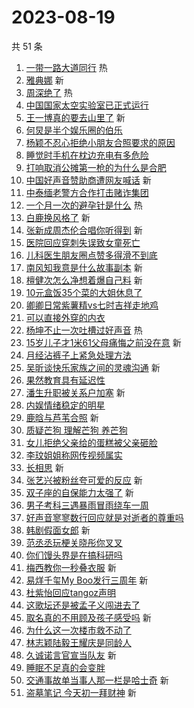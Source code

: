 # 2023-08-19

共 51 条

<!-- BEGIN -->
<!-- 最后更新时间 Sat Aug 19 2023 00:15:34 GMT+0800 (China Standard Time) -->

1. [一带一路大道同行](https://s.weibo.com//weibo?q=%23%E4%B8%80%E5%B8%A6%E4%B8%80%E8%B7%AF%E5%A4%A7%E9%81%93%E5%90%8C%E8%A1%8C%23&Refer=new_time)
   热
1. [雅典娜](https://s.weibo.com//weibo?q=%E9%9B%85%E5%85%B8%E5%A8%9C&t=31&band_rank=1&Refer=top)
   新
1. [周深绝了](https://s.weibo.com//weibo?q=%E5%91%A8%E6%B7%B1%E7%BB%9D%E4%BA%86&t=31&band_rank=2&Refer=top)
   热
1. [中国国家太空实验室已正式运行](https://s.weibo.com//weibo?q=%23%E4%B8%AD%E5%9B%BD%E5%9B%BD%E5%AE%B6%E5%A4%AA%E7%A9%BA%E5%AE%9E%E9%AA%8C%E5%AE%A4%E5%B7%B2%E6%AD%A3%E5%BC%8F%E8%BF%90%E8%A1%8C%23&t=31&band_rank=3&Refer=top)
1. [王一博真的要去山里了](https://s.weibo.com//weibo?q=%23%E7%8E%8B%E4%B8%80%E5%8D%9A%E7%9C%9F%E7%9A%84%E8%A6%81%E5%8E%BB%E5%B1%B1%E9%87%8C%E4%BA%86%23&t=31&band_rank=4&Refer=top)
   新
1. [何炅是半个娱乐圈的伯乐](https://s.weibo.com//weibo?q=%23%E4%BD%95%E7%82%85%E6%98%AF%E5%8D%8A%E4%B8%AA%E5%A8%B1%E4%B9%90%E5%9C%88%E7%9A%84%E4%BC%AF%E4%B9%90%23&t=31&band_rank=5&Refer=top)
1. [杨颖不忍心拒绝小朋友合照要求的原因](https://s.weibo.com//weibo?q=%23%E6%9D%A8%E9%A2%96%E4%B8%8D%E5%BF%8D%E5%BF%83%E6%8B%92%E7%BB%9D%E5%B0%8F%E6%9C%8B%E5%8F%8B%E5%90%88%E7%85%A7%E8%A6%81%E6%B1%82%E7%9A%84%E5%8E%9F%E5%9B%A0%23&t=31&band_rank=6&Refer=top)
1. [睡觉时手机在枕边充电有多危险](https://s.weibo.com//weibo?q=%23%E7%9D%A1%E8%A7%89%E6%97%B6%E6%89%8B%E6%9C%BA%E5%9C%A8%E6%9E%95%E8%BE%B9%E5%85%85%E7%94%B5%E6%9C%89%E5%A4%9A%E5%8D%B1%E9%99%A9%23&t=31&band_rank=7&Refer=top)
1. [打响取消公摊第一枪的为什么是合肥](https://s.weibo.com//weibo?q=%23%E6%89%93%E5%93%8D%E5%8F%96%E6%B6%88%E5%85%AC%E6%91%8A%E7%AC%AC%E4%B8%80%E6%9E%AA%E7%9A%84%E4%B8%BA%E4%BB%80%E4%B9%88%E6%98%AF%E5%90%88%E8%82%A5%23&t=31&band_rank=8&Refer=top)
1. [中国好声音赞助商遭网友喊话](https://s.weibo.com//weibo?q=%23%E4%B8%AD%E5%9B%BD%E5%A5%BD%E5%A3%B0%E9%9F%B3%E8%B5%9E%E5%8A%A9%E5%95%86%E9%81%AD%E7%BD%91%E5%8F%8B%E5%96%8A%E8%AF%9D%23&t=31&band_rank=9&Refer=top)
   新
1. [中泰缅老警方合作打击赌诈集团](https://s.weibo.com//weibo?q=%23%E4%B8%AD%E6%B3%B0%E7%BC%85%E8%80%81%E8%AD%A6%E6%96%B9%E5%90%88%E4%BD%9C%E6%89%93%E5%87%BB%E8%B5%8C%E8%AF%88%E9%9B%86%E5%9B%A2%23&t=31&band_rank=10&Refer=top)
1. [一个月一次的避孕针是什么](https://s.weibo.com//weibo?q=%23%E4%B8%80%E4%B8%AA%E6%9C%88%E4%B8%80%E6%AC%A1%E7%9A%84%E9%81%BF%E5%AD%95%E9%92%88%E6%98%AF%E4%BB%80%E4%B9%88%23&t=31&band_rank=11&Refer=top)
   热
1. [白鹿换风格了](https://s.weibo.com//weibo?q=%23%E7%99%BD%E9%B9%BF%E6%8D%A2%E9%A3%8E%E6%A0%BC%E4%BA%86%23&t=31&band_rank=12&Refer=top)
   新
1. [张新成周杰伦合唱你听得到](https://s.weibo.com//weibo?q=%23%E5%BC%A0%E6%96%B0%E6%88%90%E5%91%A8%E6%9D%B0%E4%BC%A6%E5%90%88%E5%94%B1%E4%BD%A0%E5%90%AC%E5%BE%97%E5%88%B0%23&t=31&band_rank=13&Refer=top)
   新
1. [医院回应穿刺失误致女童死亡](https://s.weibo.com//weibo?q=%23%E5%8C%BB%E9%99%A2%E5%9B%9E%E5%BA%94%E7%A9%BF%E5%88%BA%E5%A4%B1%E8%AF%AF%E8%87%B4%E5%A5%B3%E7%AB%A5%E6%AD%BB%E4%BA%A1%23&t=31&band_rank=14&Refer=top)
1. [儿科医生朋友圈点赞多得滑不到底](https://s.weibo.com//weibo?q=%23%E5%84%BF%E7%A7%91%E5%8C%BB%E7%94%9F%E6%9C%8B%E5%8F%8B%E5%9C%88%E7%82%B9%E8%B5%9E%E5%A4%9A%E5%BE%97%E6%BB%91%E4%B8%8D%E5%88%B0%E5%BA%95%23&t=31&band_rank=15&Refer=top)
1. [南风知我意是什么故事副本](https://s.weibo.com//weibo?q=%23%E5%8D%97%E9%A3%8E%E7%9F%A5%E6%88%91%E6%84%8F%E6%98%AF%E4%BB%80%E4%B9%88%E6%95%85%E4%BA%8B%E5%89%AF%E6%9C%AC%23&t=31&band_rank=16&Refer=top)
   新
1. [檀健次怎么净想着爆自己料](https://s.weibo.com//weibo?q=%E6%AA%80%E5%81%A5%E6%AC%A1%E6%80%8E%E4%B9%88%E5%87%80%E6%83%B3%E7%9D%80%E7%88%86%E8%87%AA%E5%B7%B1%E6%96%99&t=31&band_rank=17&Refer=top)
   新
1. [10元盒饭35个菜的大姐休息了](https://s.weibo.com//weibo?q=%2310%E5%85%83%E7%9B%92%E9%A5%AD35%E4%B8%AA%E8%8F%9C%E7%9A%84%E5%A4%A7%E5%A7%90%E4%BC%91%E6%81%AF%E4%BA%86%23&t=31&band_rank=18&Refer=top)
1. [卿卿日常紫薯精vs七时吉祥走地鸡](https://s.weibo.com//weibo?q=%23%E5%8D%BF%E5%8D%BF%E6%97%A5%E5%B8%B8%E7%B4%AB%E8%96%AF%E7%B2%BEvs%E4%B8%83%E6%97%B6%E5%90%89%E7%A5%A5%E8%B5%B0%E5%9C%B0%E9%B8%A1%23&t=31&band_rank=19&Refer=top)
1. [可以直接外穿的内衣](https://s.weibo.com//weibo?q=%E5%8F%AF%E4%BB%A5%E7%9B%B4%E6%8E%A5%E5%A4%96%E7%A9%BF%E7%9A%84%E5%86%85%E8%A1%A3&t=31&band_rank=20&Refer=top)
1. [杨坤不止一次吐槽过好声音](https://s.weibo.com//weibo?q=%23%E6%9D%A8%E5%9D%A4%E4%B8%8D%E6%AD%A2%E4%B8%80%E6%AC%A1%E5%90%90%E6%A7%BD%E8%BF%87%E5%A5%BD%E5%A3%B0%E9%9F%B3%23&t=31&band_rank=21&Refer=top)
   热
1. [15岁儿子才1米61父母痛悔之前没在意](https://s.weibo.com//weibo?q=%2315%E5%B2%81%E5%84%BF%E5%AD%90%E6%89%8D1%E7%B1%B361%E7%88%B6%E6%AF%8D%E7%97%9B%E6%82%94%E4%B9%8B%E5%89%8D%E6%B2%A1%E5%9C%A8%E6%84%8F%23&t=31&band_rank=22&Refer=top)
   新
1. [月经沾裤子上紧急处理方法](https://s.weibo.com//weibo?q=%E6%9C%88%E7%BB%8F%E6%B2%BE%E8%A3%A4%E5%AD%90%E4%B8%8A%E7%B4%A7%E6%80%A5%E5%A4%84%E7%90%86%E6%96%B9%E6%B3%95&t=31&band_rank=23&Refer=top)
1. [吴昕谈快乐家族之间的灵魂沟通](https://s.weibo.com//weibo?q=%23%E5%90%B4%E6%98%95%E8%B0%88%E5%BF%AB%E4%B9%90%E5%AE%B6%E6%97%8F%E4%B9%8B%E9%97%B4%E7%9A%84%E7%81%B5%E9%AD%82%E6%B2%9F%E9%80%9A%23&t=31&band_rank=24&Refer=top)
   新
1. [果然教育具有延迟性](https://s.weibo.com//weibo?q=%23%E6%9E%9C%E7%84%B6%E6%95%99%E8%82%B2%E5%85%B7%E6%9C%89%E5%BB%B6%E8%BF%9F%E6%80%A7%23&t=31&band_rank=25&Refer=top)
1. [潘生升职被关系户加塞](https://s.weibo.com//weibo?q=%E6%BD%98%E7%94%9F%E5%8D%87%E8%81%8C%E8%A2%AB%E5%85%B3%E7%B3%BB%E6%88%B7%E5%8A%A0%E5%A1%9E&t=31&band_rank=26&Refer=top)
   新
1. [内娱情绪稳定的明星](https://s.weibo.com//weibo?q=%23%E5%86%85%E5%A8%B1%E6%83%85%E7%BB%AA%E7%A8%B3%E5%AE%9A%E7%9A%84%E6%98%8E%E6%98%9F%23&t=31&band_rank=27&Refer=top)
1. [鹿晗与芦苇合照](https://s.weibo.com//weibo?q=%23%E9%B9%BF%E6%99%97%E4%B8%8E%E8%8A%A6%E8%8B%87%E5%90%88%E7%85%A7%23&t=31&band_rank=28&Refer=top)
   新
1. [质疑芒狗 理解芒狗 养芒狗](https://s.weibo.com//weibo?q=%E8%B4%A8%E7%96%91%E8%8A%92%E7%8B%97%20%E7%90%86%E8%A7%A3%E8%8A%92%E7%8B%97%20%E5%85%BB%E8%8A%92%E7%8B%97&t=31&band_rank=29&Refer=top)
1. [女儿拒绝父亲给的蛋糕被父亲砸脸](https://s.weibo.com//weibo?q=%23%E5%A5%B3%E5%84%BF%E6%8B%92%E7%BB%9D%E7%88%B6%E4%BA%B2%E7%BB%99%E7%9A%84%E8%9B%8B%E7%B3%95%E8%A2%AB%E7%88%B6%E4%BA%B2%E7%A0%B8%E8%84%B8%23&t=31&band_rank=30&Refer=top)
1. [李玟姐姐称网传视频属实](https://s.weibo.com//weibo?q=%23%E6%9D%8E%E7%8E%9F%E5%A7%90%E5%A7%90%E7%A7%B0%E7%BD%91%E4%BC%A0%E8%A7%86%E9%A2%91%E5%B1%9E%E5%AE%9E%23&t=31&band_rank=31&Refer=top)
1. [长相思](https://s.weibo.com//weibo?q=%E9%95%BF%E7%9B%B8%E6%80%9D&t=31&band_rank=32&Refer=top)
   新
1. [张艺兴被粉丝夸可爱的反应](https://s.weibo.com//weibo?q=%23%E5%BC%A0%E8%89%BA%E5%85%B4%E8%A2%AB%E7%B2%89%E4%B8%9D%E5%A4%B8%E5%8F%AF%E7%88%B1%E7%9A%84%E5%8F%8D%E5%BA%94%23&t=31&band_rank=33&Refer=top)
   新
1. [双子座的自保能力太强了](https://s.weibo.com//weibo?q=%E5%8F%8C%E5%AD%90%E5%BA%A7%E7%9A%84%E8%87%AA%E4%BF%9D%E8%83%BD%E5%8A%9B%E5%A4%AA%E5%BC%BA%E4%BA%86&t=31&band_rank=34&Refer=top)
   新
1. [男子考科三遇暴雨冒雨绕车一周](https://s.weibo.com//weibo?q=%23%E7%94%B7%E5%AD%90%E8%80%83%E7%A7%91%E4%B8%89%E9%81%87%E6%9A%B4%E9%9B%A8%E5%86%92%E9%9B%A8%E7%BB%95%E8%BD%A6%E4%B8%80%E5%91%A8%23&t=31&band_rank=35&Refer=top)
1. [好声音寥寥数行回应就是对逝者的尊重吗](https://s.weibo.com//weibo?q=%23%E5%A5%BD%E5%A3%B0%E9%9F%B3%E5%AF%A5%E5%AF%A5%E6%95%B0%E8%A1%8C%E5%9B%9E%E5%BA%94%E5%B0%B1%E6%98%AF%E5%AF%B9%E9%80%9D%E8%80%85%E7%9A%84%E5%B0%8A%E9%87%8D%E5%90%97%23&t=31&band_rank=36&Refer=top)
1. [韩剧假面女郎](https://s.weibo.com//weibo?q=%23%E9%9F%A9%E5%89%A7%E5%81%87%E9%9D%A2%E5%A5%B3%E9%83%8E%23&t=31&band_rank=37&Refer=top)
   新
1. [范丞丞玩梗关晓彤你叉叉](https://s.weibo.com//weibo?q=%23%E8%8C%83%E4%B8%9E%E4%B8%9E%E7%8E%A9%E6%A2%97%E5%85%B3%E6%99%93%E5%BD%A4%E4%BD%A0%E5%8F%89%E5%8F%89%23&t=31&band_rank=38&Refer=top)
1. [你们馒头界是在搞科研吗](https://s.weibo.com//weibo?q=%E4%BD%A0%E4%BB%AC%E9%A6%92%E5%A4%B4%E7%95%8C%E6%98%AF%E5%9C%A8%E6%90%9E%E7%A7%91%E7%A0%94%E5%90%97&t=31&band_rank=39&Refer=top)
1. [梅西教你一秒叠衣服](https://s.weibo.com//weibo?q=%E6%A2%85%E8%A5%BF%E6%95%99%E4%BD%A0%E4%B8%80%E7%A7%92%E5%8F%A0%E8%A1%A3%E6%9C%8D&t=31&band_rank=40&Refer=top)
   新
1. [易烊千玺My Boo发行三周年](https://s.weibo.com//weibo?q=%23%E6%98%93%E7%83%8A%E5%8D%83%E7%8E%BAMy%20Boo%E5%8F%91%E8%A1%8C%E4%B8%89%E5%91%A8%E5%B9%B4%23&t=31&band_rank=41&Refer=top)
   新
1. [杜紫怡回应tangoz声明](https://s.weibo.com//weibo?q=%23%E6%9D%9C%E7%B4%AB%E6%80%A1%E5%9B%9E%E5%BA%94tangoz%E5%A3%B0%E6%98%8E%23&t=31&band_rank=42&Refer=top)
1. [这歌坛还是被孟子义闯进去了](https://s.weibo.com//weibo?q=%23%E8%BF%99%E6%AD%8C%E5%9D%9B%E8%BF%98%E6%98%AF%E8%A2%AB%E5%AD%9F%E5%AD%90%E4%B9%89%E9%97%AF%E8%BF%9B%E5%8E%BB%E4%BA%86%23&t=31&band_rank=43&Refer=top)
1. [取名真的不用顾及孩子感受吗](https://s.weibo.com//weibo?q=%E5%8F%96%E5%90%8D%E7%9C%9F%E7%9A%84%E4%B8%8D%E7%94%A8%E9%A1%BE%E5%8F%8A%E5%AD%A9%E5%AD%90%E6%84%9F%E5%8F%97%E5%90%97&t=31&band_rank=44&Refer=top)
   新
1. [为什么这一次楼市救不动了](https://s.weibo.com//weibo?q=%23%E4%B8%BA%E4%BB%80%E4%B9%88%E8%BF%99%E4%B8%80%E6%AC%A1%E6%A5%BC%E5%B8%82%E6%95%91%E4%B8%8D%E5%8A%A8%E4%BA%86%23&t=31&band_rank=45&Refer=top)
1. [林志颖陆毅王耀庆是同龄人](https://s.weibo.com//weibo?q=%23%E6%9E%97%E5%BF%97%E9%A2%96%E9%99%86%E6%AF%85%E7%8E%8B%E8%80%80%E5%BA%86%E6%98%AF%E5%90%8C%E9%BE%84%E4%BA%BA%23&t=31&band_rank=46&Refer=top)
1. [久诚诺言官宣当队友](https://s.weibo.com//weibo?q=%23%E4%B9%85%E8%AF%9A%E8%AF%BA%E8%A8%80%E5%AE%98%E5%AE%A3%E5%BD%93%E9%98%9F%E5%8F%8B%23&t=31&band_rank=47&Refer=top)
   新
1. [睡眠不足真的会变胖](https://s.weibo.com//weibo?q=%E7%9D%A1%E7%9C%A0%E4%B8%8D%E8%B6%B3%E7%9C%9F%E7%9A%84%E4%BC%9A%E5%8F%98%E8%83%96&t=31&band_rank=48&Refer=top)
1. [交通事故单当事人那一栏是哈士奇](https://s.weibo.com//weibo?q=%E4%BA%A4%E9%80%9A%E4%BA%8B%E6%95%85%E5%8D%95%E5%BD%93%E4%BA%8B%E4%BA%BA%E9%82%A3%E4%B8%80%E6%A0%8F%E6%98%AF%E5%93%88%E5%A3%AB%E5%A5%87&t=31&band_rank=49&Refer=top)
   新
1. [盗墓笔记 今天初一拜财神](https://s.weibo.com//weibo?q=%E7%9B%97%E5%A2%93%E7%AC%94%E8%AE%B0%20%E4%BB%8A%E5%A4%A9%E5%88%9D%E4%B8%80%E6%8B%9C%E8%B4%A2%E7%A5%9E&t=31&band_rank=50&Refer=top)
   新

<!-- END -->
